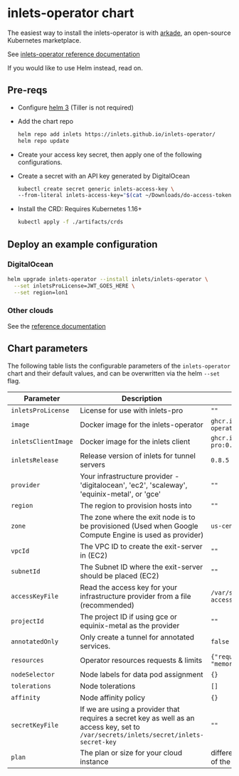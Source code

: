 # inlets-operator chart

The easiest way to install the inlets-operator is with [arkade](https://get-arkade.dev), an open-source Kubernetes marketplace.

See [inlets-operator reference documentation](https://docs.inlets.dev/#/tools/inlets-operator?id=inlets-operator-reference-documentation)

If you would like to use Helm instead, read on.

## Pre-reqs

* Configure [helm 3](https://github.com/openfaas/faas-netes/blob/master/HELM.md) (Tiller is not required)

* Add the chart repo

  ```sh
  helm repo add inlets https://inlets.github.io/inlets-operator/
  helm repo update
  ```

* Create your access key secret, then apply one of the following configurations.

* Create a secret with an API key generated by DigitalOcean

    ```sh
    kubectl create secret generic inlets-access-key \
    --from-literal inlets-access-key="$(cat ~/Downloads/do-access-token)"
    ```

* Install the CRD:
    Requires Kubernetes 1.16+
    ```sh
    kubectl apply -f ./artifacts/crds
    ```

## Deploy an example configuration

### DigitalOcean

```sh
helm upgrade inlets-operator --install inlets/inlets-operator \
  --set inletsProLicense=JWT_GOES_HERE \
  --set region=lon1
```

### Other clouds

See the [reference documentation](https://docs.inlets.dev/#/tools/inlets-operator?id=inlets-operator-reference-documentation)

## Chart parameters

The following table lists the configurable parameters of the `inlets-operator` chart and their default values,
and can be overwritten via the helm `--set` flag.

Parameter | Description | Default
---                             | ---                                                                     | ---
`inletsProLicense`      | License for use with inlets-pro                                                 | `""`
`image`                 | Docker image for the inlets-operator                                            | `ghcr.io/inlets/inlets-operator:0.12.0`
`inletsClientImage`           | Docker image for the inlets client                                              | `ghcr.io/inlets/inlets-pro:0.8.5`
`inletsRelease`           |Release version of inlets for tunnel servers                                              | `0.8.5`
`provider`              | Your infrastructure provider - 'digitalocean', 'ec2', 'scaleway', 'equinix-metal', or 'gce'                       | `""`
`region`                | The region to provision hosts into                                              | `""`
`zone`                  | The zone where the exit node is to be provisioned (Used when Google Compute Engine is used as provider) | `us-central1-a`
`vpcId`                 | The VPC ID to create the exit-server in (EC2) | `""`
`subnetId`              | The Subnet ID where the exit-server should be placed (EC2) | `""`
`accessKeyFile`         | Read the access key for your infrastructure provider from a file (recommended)  | `/var/secrets/inlets/inlets-access-key`
`projectId`             | The project ID if using gce or equinix-metal as the provider    | `""`
`annotatedOnly`         | Only create a tunnel for annotated services.                                    | `false`
`resources`             | Operator resources requests & limits                                            | `{"requests":{"cpu": "100m", "memory": "128Mi"}}`
`nodeSelector`          | Node labels for data pod assignment                                             | `{}`
`tolerations`           | Node tolerations                                                                | `[]`
`affinity`              | Node affinity policy                                                            | `{}`
`secretKeyFile`         | If we are using a provider that requires a secret key as well as an access key, set to `/var/secrets/inlets/secret/inlets-secret-key` | `""`
`plan`                  | The plan or size for your cloud instance                                        | different defaults, depending of the infrastructure provider
